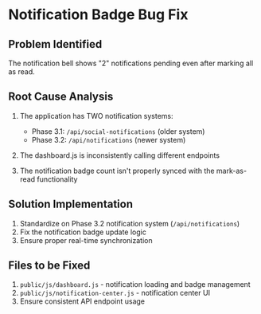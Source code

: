 # Notification Badge Bug Fix

## Problem Identified
The notification bell shows "2" notifications pending even after marking all as read.

## Root Cause Analysis
1. The application has TWO notification systems:
   - Phase 3.1: `/api/social-notifications` (older system)
   - Phase 3.2: `/api/notifications` (newer system)

2. The dashboard.js is inconsistently calling different endpoints
3. The notification badge count isn't properly synced with the mark-as-read functionality

## Solution Implementation
1. Standardize on Phase 3.2 notification system (`/api/notifications`)
2. Fix the notification badge update logic
3. Ensure proper real-time synchronization

## Files to be Fixed
1. `public/js/dashboard.js` - notification loading and badge management
2. `public/js/notification-center.js` - notification center UI
3. Ensure consistent API endpoint usage
